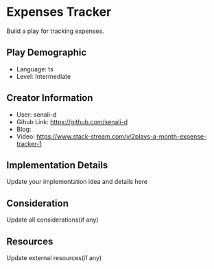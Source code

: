 # Expenses Tracker

Build a play for tracking expenses.

## Play Demographic

- Language: ts
- Level: Intermediate

## Creator Information

- User: senali-d
- Gihub Link: https://github.com/senali-d
- Blog:
- Video: https://www.stack-stream.com/v/2plays-a-month-expense-tracker-1

## Implementation Details

Update your implementation idea and details here

## Consideration

Update all considerations(if any)

## Resources

Update external resources(if any)
